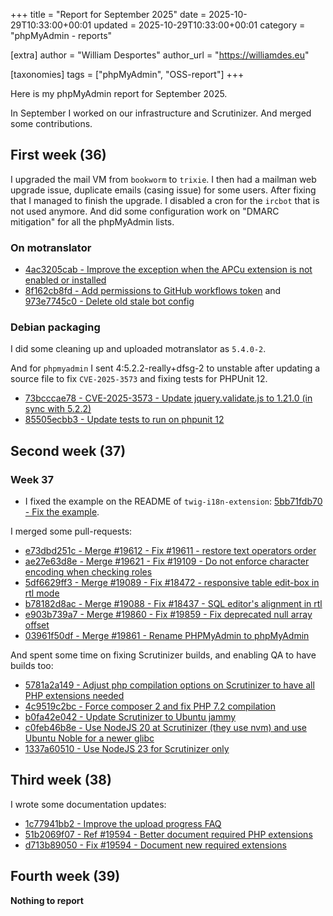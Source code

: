 +++
title = "Report for September 2025"
date = 2025-10-29T10:33:00+00:01
updated = 2025-10-29T10:33:00+00:01
category = "phpMyAdmin - reports"

[extra]
author = "William Desportes"
author_url = "https://williamdes.eu"

[taxonomies]
tags = ["phpMyAdmin", "OSS-report"]
+++

Here is my phpMyAdmin report for September 2025.

<!-- more -->

In September I worked on our infrastructure and Scrutinizer. And merged some contributions.

## First week (36)

I upgraded the mail VM from `bookworm` to `trixie`.
I then had a mailman web upgrade issue, duplicate emails (casing issue) for some users. After fixing that I managed to finish the upgrade.
I disabled a cron for the `ircbot` that is not used anymore.
And did some configuration work on "DMARC mitigation" for all the phpMyAdmin lists.

### On motranslator

- [4ac3205cab - Improve the exception when the APCu extension is not enabled or installed](https://github.com/phpmyadmin/motranslator/commit/4ac3205cabaf1c4f0525c2a49cbd5fe585c87320)
- [8f162cb8fd - Add permissions to GitHub workflows token](https://github.com/phpmyadmin/motranslator/commit/8f162cb8fda6822fb470d854711b8457c434c583) and [973e7745c0 - Delete old stale bot config](https://github.com/phpmyadmin/motranslator/commit/973e7745c0d349fe68b48e9ba41c89511fa41f12)

### Debian packaging

I did some cleaning up and uploaded motranslator as `5.4.0-2`.

And for `phpmyadmin` I sent 4:5.2.2-really+dfsg-2 to unstable after updating a source file to fix `CVE-2025-3573` and fixing tests for PHPUnit 12.

- [73bcccae78 - CVE-2025-3573 - Update jquery.validate.js to 1.21.0 (in sync with 5.2.2)](https://salsa.debian.org/phpmyadmin-team/phpmyadmin/-/commit/73bcccae78b408898c6f706cd6127b8595281daa)
- [85505ecbb3 - Update tests to run on phpunit 12](https://salsa.debian.org/phpmyadmin-team/phpmyadmin/-/commit/85505ecbb3dad2a07862b3872c8cda264faeeab8)

## Second week (37)


### Week 37

- I fixed the example on the README of `twig-i18n-extension`: [5bb71fdb70 - Fix the example](https://github.com/phpmyadmin/twig-i18n-extension/commit/5bb71fdb700c47521a6aaf398d36293504d33474).

I merged some pull-requests:

- [e73dbd251c - Merge #19612 - Fix #19611 - restore text operators order](https://github.com/phpmyadmin/phpmyadmin/commit/e73dbd251cd3e61a5224d67d2990a7e5ed7f9cb1)
- [ae27e63d8e - Merge #19621 - Fix #19109 - Do not enforce character encoding when checking roles](https://github.com/phpmyadmin/phpmyadmin/commit/ae27e63d8ee866bac4fee5821cbafc08de618ddb)
- [5df6629ff3 - Merge #19089 - Fix #18472 - responsive table edit-box in rtl mode](https://github.com/phpmyadmin/phpmyadmin/commit/5df6629ff3a46a8befdebd3f9e9a3114ea4eb864)
- [b78182d8ac - Merge #19088 - Fix #18437 - SQL editor's alignment in rtl](https://github.com/phpmyadmin/phpmyadmin/commit/b78182d8acee95c4192cc1be191933f6a9dea26e)
- [e903b739a7 - Merge #19860 - Fix #19859 - Fix deprecated null array offset](https://github.com/phpmyadmin/phpmyadmin/commit/e903b739a7ca998313b520c2eaf665132c103819)
- [03961f50df - Merge #19861 - Rename PHPMyAdmin to phpMyAdmin](https://github.com/phpmyadmin/phpmyadmin/commit/03961f50df26fda0aaedb35a265474c41891187e)

And spent some time on fixing Scrutinizer builds, and enabling QA to have builds too:

- [5781a2a149 - Adjust php compilation options on Scrutinizer to have all PHP extensions needed](https://github.com/phpmyadmin/phpmyadmin/commit/5781a2a1497ef7be3d0d4eef568df9c42fee9e76)
- [4c9519c2bc - Force composer 2 and fix PHP 7.2 compilation](https://github.com/phpmyadmin/phpmyadmin/commit/4c9519c2bc5e1005ffaa1bd2cedbe248c1b9d98d)
- [b0fa42e042 - Update Scrutinizer to Ubuntu jammy](https://github.com/phpmyadmin/phpmyadmin/commit/b0fa42e042a64aaa0bed7732eb90d482ed70937a)
- [c0feb46b8e - Use NodeJS 20 at Scrutinizer (they use nvm) and use Ubuntu Noble for a newer glibc](https://github.com/phpmyadmin/phpmyadmin/commit/c0feb46b8eee302dede3af997a7e9d67679a6bb5)
- [1337a60510 - Use NodeJS 23 for Scrutinizer only](https://github.com/phpmyadmin/phpmyadmin/commit/1337a605104e9e13cd4a68eb6729a0320f80de63)

## Third week (38)

I wrote some documentation updates:

- [1c77941bb2 - Improve the upload progress FAQ](https://github.com/phpmyadmin/phpmyadmin/commit/1c77941bb231361c34c0c7fb08bc03e321a1efcd)
- [51b2069f07 - Ref #19594 - Better document required PHP extensions](https://github.com/phpmyadmin/phpmyadmin/commit/51b2069f07add54914efb3cc81ede6104632dfdf)
- [d713b89050 - Fix #19594 - Document new required extensions](https://github.com/phpmyadmin/phpmyadmin/commit/d713b89050903e78d733c6c2b84a53715f5c82b8)

## Fourth week (39)

**Nothing to report**
